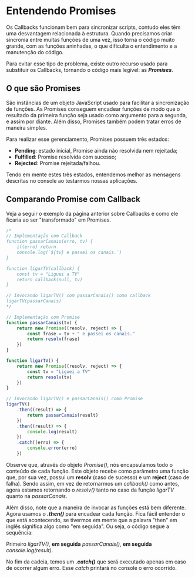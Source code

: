 # Entendendo Promises

Os Callbacks funcionam bem para sincronizar scripts, contudo eles têm uma desvantagem relacionada à estrutura. Quando precisamos criar sincronia entre muitas funções de uma vez, isso torna o código muito grande, com as funções aninhadas, o que dificulta o entendimento e a manutenção do código.

Para evitar esse tipo de problema, existe outro recurso usado para substituir os Callbacks, tornando o código mais legível: as _**Promises**_.

## O que são Promises

São instâncias de um objeto JavaScript usado para facilitar a sincronização de funções. As Promises conseguem encadear funções de modo que o resultado da primeira função seja usado como argumento para a segunda, e assim por diante. Além disso, Promises também podem tratar erros de maneira simples.

Para realizar esse gerenciamento, Promises possuem três estados:

* **Pending**: estado inicial, Promise ainda não resolvida nem rejeitada;
* **Fulfilled**: Promise resolvida com sucesso;
* **Rejected**: Promise rejeitada/falhou.

Tendo em mente estes três estados, entendemos melhor as mensagens descritas no console ao testarmos nossas aplicações.

## Comparando Promise com Callback

Veja a seguir o exemplo da página anterior sobre Callbacks e como ele ficaria ao ser "transformado" em Promises.

```javascript
/*
// Implementação com Callback
function passarCanais(erro, tv) {
    if(erro) return
    console.log(`${tv} e passei os canais.`)
}

function ligarTV(callback) {
    const tv = "Liguei a TV"
    return callback(null, tv)
}

// Invocando ligarTV() com passarCanais() como callback
ligarTV(passarCanais)
*/

// Implementação com Promise
function passarCanais(tv) {
    return new Promise((resolv, reject) => {
        const frase = tv + " e passei os canais."
        return resolv(frase)
    })
}

function ligarTV() {
    return new Promise((resolv, reject) => {
        const tv = "Liguei a TV"
        return resolv(tv)
    })
}

// Invocando ligarTV() e passarCanais() como Promise
ligarTV()
    .then((result) => {
        return passarCanais(result)
    })
    .then((result) => {
        console.log(result)
    })
    .catch((erro) => {
        console.error(erro)
    })
```

Observe que, através do objeto _Promise()_, nós encapsulamos todo o conteúdo de cada função. Este objeto recebe como parâmetro uma função que, por sua vez, possui um **resolv** (caso de sucesso) e um **reject** (caso de falha). Sendo assim, em vez de retornarmos um _callback()_ como antes, agora estamos retornando o _resolv()_ tanto no caso da função _ligarTV_ quanto na _passarCanais_.

Além disso, note que a maneira de invocar as funções está bem diferente. Agora usamos o _**.then()**_ para encadear cada função. Fica fácil entender o que está acontecendo, se tivermos em mente que a palavra "then" em inglês significa algo como "em seguida". Ou seja, o código segue a sequência:

Primeiro _ligarTV()_, **em seguida** _passarCanais()_, **em seguida** _console.log(result)_.

No fim da cadeia, temos um _**.catch()**_ que será executado apenas em caso de ocorrer algum erro. Esse _catch_ printará no console o erro ocorrido.
